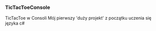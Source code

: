 ### TicTacToeConsole
TicTacToe w Consoli
Mój pierwszy 'duży projekt' z początku uczenia się języka c# 
